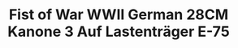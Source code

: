---
layout: product
title: "Fist of War WWII German 28CM Kanone 3 Auf Lastenträger E-75"
price: "5500" 
desc: "Maketa"
img_path: "/assets/img/UA72192.jpg"
brand: "N/A"
available: false
special_offer: false
new: false
soon: false
cat: "010000"
subcat: "013300"
subsubcat: "0N/A"
sifra: "UA72192"
popular: true
---
